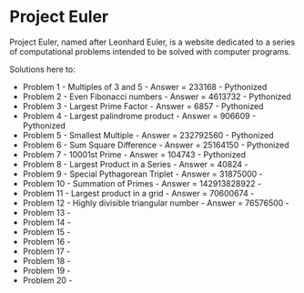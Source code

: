 # Project Euler

Project Euler, named after Leonhard Euler, is a website dedicated to a series of computational problems intended to be solved with computer programs.

Solutions here to:
- Problem 1 - Multiples of 3 and 5 - Answer = 233168 - Pythonized
- Problem 2 - Even Fibonacci numbers - Answer = 4613732 - Pythonized
- Problem 3 - Largest Prime Factor - Answer = 6857 - Pythonized
- Problem 4 - Largest palindrome product - Answer = 906609 - Pythonized
- Problem 5 - Smallest Multiple - Answer = 232792560 - Pythonized
- Problem 6 - Sum Square Difference - Answer = 25164150 - Pythonized
- Problem 7 - 10001st Prime - Answer = 104743 - Pythonized
- Problem 8 - Largest Product in a Series - Answer = 40824 -
- Problem 9 - Special Pythagorean Triplet - Answer = 31875000 -
- Problem 10 - Summation of Primes - Answer = 142913828922 -
- Problem 11 - Largest product in a grid - Answer = 70600674 -
- Problem 12 - Highly divisible triangular number - Answer = 76576500 -
- Problem 13 - 
- Problem 14 -  
- Problem 15 - 
- Problem 16 - 
- Problem 17 - 
- Problem 18 - 
- Problem 19 - 
- Problem 20 - 

